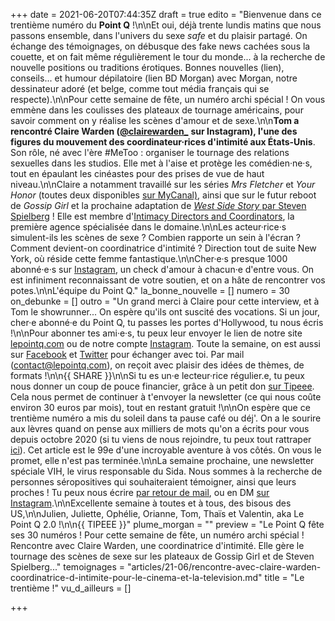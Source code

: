 +++
date = 2021-06-20T07:44:35Z
draft = true
edito = "Bienvenue dans ce trentième numéro du **Point Q** !\n\nEt oui, déjà trente lundis matins que nous passons ensemble, dans l'univers du sexe _safe_ et du plaisir partagé. On échange des témoignages, on débusque des fake news cachées sous la couette, et on fait même régulièrement le tour du monde... à la recherche de nouvelle positions ou traditions érotiques. Bonnes nouvelles (lien), conseils... et humour dépilatoire (lien BD Morgan) avec Morgan, notre dessinateur adoré (et belge, comme tout média français qui se respecte).\n\nPour cette semaine de fête, un numéro archi spécial ! On vous emmène dans les coulisses des plateaux de tournage américains, pour savoir comment on y réalise les scènes d'amour et de sexe.\n\n**Tom a rencontré Claire Warden (**[**@clairewarden_**](https://www.instagram.com/clairewarden_) **sur Instagram), l'une des figures du mouvement des coordinateur·rices d'intimité aux États-Unis**. Son rôle, né avec l'ère #MeToo : organiser le tournage des relations sexuelles dans les studios. Elle met à l'aise et protège les comédien·ne·s, tout en épaulant les cinéastes pour des prises de vue de haut niveau.\n\nClaire a notamment travaillé sur les séries _Mrs Fletcher_ et _Your Honor_ (toutes deux disponibles [sur MyCanal)](https://www.canalplus.com/series/), ainsi que sur le futur reboot de _Gossip Girl_ et la prochaine adaptation de [_West Side Story_ par Steven Spielberg](https://www.youtube.com/watch?v=CbUM27qw6a8) ! Elle est membre d'[Intimacy Directors and Coordinators](https://www.idcprofessionals.com/), la première agence spécialisée dans le domaine.\n\nLes acteur·rice·s simulent-ils les scènes de sexe ? Combien rapporte un sein à l'écran ? Comment devient-on coordinatrice d'intimité ? Direction tout de suite New York, où réside cette femme fantastique.\n\nCher·e·s presque 1000 abonné·e·s sur [Instagram](https://www.instagram.com/lepoint.q/), un check d'amour à chacun·e d'entre vous. On est infiniment reconnaissant de votre soutien, et on a hâte de rencontrer vos potes.\n\nL'équipe du Point Q."
la_bonne_nouvelle = []
numero = 30
on_debunke = []
outro = "Un grand merci à Claire pour cette interview, et à Tom le showrunner... On espère qu'ils ont suscité des vocations. Si un jour, cher·e abonné·e du Point Q, tu passes les portes d'Hollywood, tu nous écris !\n\nPour abonner tes ami·e·s, tu peux leur envoyer le lien de notre site [lepointq.com](https://lepointq.com) ou de notre compte [Instagram](https://www.instagram.com/lepoint.q/). Toute la semaine, on est aussi sur [Facebook](https://www.facebook.com/lepointq.news) et [Twitter](https://twitter.com/LePointQ) pour échanger avec toi. Par mail ([contact@lepointq.com](mailto:contact@lepointq.com)), on reçoit avec plaisir des idées de thèmes, de formats !\n\n{{ SHARE }}\n\nSi tu es un·e lecteur·rice régulier.e, tu peux nous donner un coup de pouce financier, grâce à un petit don [sur Tipeee](https://fr.tipeee.com/le-point-q). Cela nous permet de continuer à t'envoyer la newsletter (ce qui nous coûte environ 30 euros par mois), tout en restant gratuit !\n\nOn espère que ce trentième numéro a mis du soleil dans ta pause café ou déj'. On a le sourire aux lèvres quand on pense aux milliers de mots qu'on a écrits pour vous depuis octobre 2020 (si tu viens de nous rejoindre, tu peux tout rattraper [ici](https://lepointq.com/newsletters/)). Cet article est le 99e d'une incroyable aventure à vos côtés. On vous le promet, elle n'est pas terminée.\n\nLa semaine prochaine, une newsletter spéciale VIH, le virus responsable du Sida. Nous sommes à la recherche de personnes séropositives qui souhaiteraient témoigner, ainsi que leurs proches ! Tu peux nous écrire [par retour de mail](mailto:contact@lepointq.com), ou en DM [sur Instagram](https://www.instagram.com/lepoint.q/).\n\nExcellente semaine à toutes et à tous, des bisous des US,\n\nJulien, Juliette, Ophélie, Orianne, Tom, Thaïs et Valentin, aka Le Point Q 2.0 !\n\n{{ TIPEEE }}"
plume_morgan = ""
preview = "Le Point Q fête ses 30 numéros ! Pour cette semaine de fête, un numéro archi spécial ! Rencontre avec Claire Warden, une coordinatrice d'intimité. Elle gère le tournage des scènes de sexe sur les plateaux de Gossip Girl et de Steven Spielberg..."
temoignages = "articles/21-06/rencontre-avec-claire-warden-coordinatrice-d-intimite-pour-le-cinema-et-la-television.md"
title = "Le trentième !"
vu_d_ailleurs = []

+++
